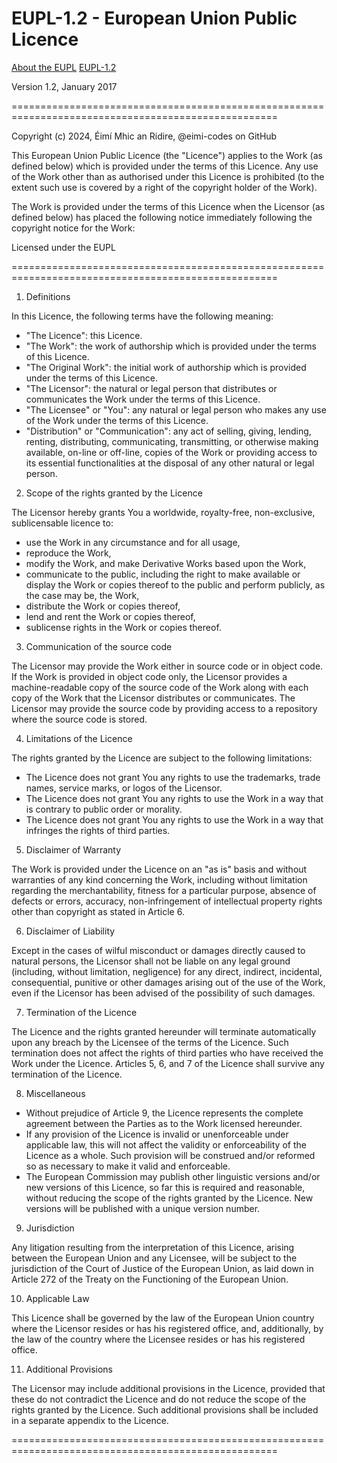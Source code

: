 # EUPL-1.2 - European Union Public Licence 

[About the EUPL](https://joinup.ec.europa.eu/collection/eupl/eupl-text-eupl-12)
[EUPL-1.2](https://opensource.org/licenses/EUPL-1.2)

Version 1.2, January 2017

====================================================================================================

Copyright (c) 2024, Éimí Mhic an Ridire, @eimi-codes on GitHub

This European Union Public Licence (the "Licence") applies to the Work (as defined below) which is provided under the terms of this Licence. Any use of the Work other than as authorised under this Licence is prohibited (to the extent such use is covered by a right of the copyright holder of the Work).

The Work is provided under the terms of this Licence when the Licensor (as defined below) has placed the following notice immediately following the copyright notice for the Work:

Licensed under the EUPL

====================================================================================================

1. Definitions

In this Licence, the following terms have the following meaning:

- "The Licence": this Licence.
- "The Work": the work of authorship which is provided under the terms of this Licence.
- "The Original Work": the initial work of authorship which is provided under the terms of this Licence.
- "The Licensor": the natural or legal person that distributes or communicates the Work under the terms of this Licence.
- "The Licensee" or "You": any natural or legal person who makes any use of the Work under the terms of this Licence.
- "Distribution" or "Communication": any act of selling, giving, lending, renting, distributing, communicating, transmitting, or otherwise making available, on-line or off-line, copies of the Work or providing access to its essential functionalities at the disposal of any other natural or legal person.

2. Scope of the rights granted by the Licence

The Licensor hereby grants You a worldwide, royalty-free, non-exclusive, sublicensable licence to:

- use the Work in any circumstance and for all usage,
- reproduce the Work,
- modify the Work, and make Derivative Works based upon the Work,
- communicate to the public, including the right to make available or display the Work or copies thereof to the public and perform publicly, as the case may be, the Work,
- distribute the Work or copies thereof,
- lend and rent the Work or copies thereof,
- sublicense rights in the Work or copies thereof.

3. Communication of the source code

The Licensor may provide the Work either in source code or in object code. If the Work is provided in object code only, the Licensor provides a machine-readable copy of the source code of the Work along with each copy of the Work that the Licensor distributes or communicates. The Licensor may provide the source code by providing access to a repository where the source code is stored.

4. Limitations of the Licence

The rights granted by the Licence are subject to the following limitations:

- The Licence does not grant You any rights to use the trademarks, trade names, service marks, or logos of the Licensor.
- The Licence does not grant You any rights to use the Work in a way that is contrary to public order or morality.
- The Licence does not grant You any rights to use the Work in a way that infringes the rights of third parties.

5. Disclaimer of Warranty

The Work is provided under the Licence on an "as is" basis and without warranties of any kind concerning the Work, including without limitation regarding the merchantability, fitness for a particular purpose, absence of defects or errors, accuracy, non-infringement of intellectual property rights other than copyright as stated in Article 6.

6. Disclaimer of Liability

Except in the cases of wilful misconduct or damages directly caused to natural persons, the Licensor shall not be liable on any legal ground (including, without limitation, negligence) for any direct, indirect, incidental, consequential, punitive or other damages arising out of the use of the Work, even if the Licensor has been advised of the possibility of such damages.

7. Termination of the Licence

The Licence and the rights granted hereunder will terminate automatically upon any breach by the Licensee of the terms of the Licence. Such termination does not affect the rights of third parties who have received the Work under the Licence. Articles 5, 6, and 7 of the Licence shall survive any termination of the Licence.

8. Miscellaneous

- Without prejudice of Article 9, the Licence represents the complete agreement between the Parties as to the Work licensed hereunder.
- If any provision of the Licence is invalid or unenforceable under applicable law, this will not affect the validity or enforceability of the Licence as a whole. Such provision will be construed and/or reformed so as necessary to make it valid and enforceable.
- The European Commission may publish other linguistic versions and/or new versions of this Licence, so far this is required and reasonable, without reducing the scope of the rights granted by the Licence. New versions will be published with a unique version number.

9. Jurisdiction

Any litigation resulting from the interpretation of this Licence, arising between the European Union and any Licensee, will be subject to the jurisdiction of the Court of Justice of the European Union, as laid down in Article 272 of the Treaty on the Functioning of the European Union.

10. Applicable Law

This Licence shall be governed by the law of the European Union country where the Licensor resides or has his registered office, and, additionally, by the law of the country where the Licensee resides or has his registered office.

11. Additional Provisions

The Licensor may include additional provisions in the Licence, provided that these do not contradict the Licence and do not reduce the scope of the rights granted by the Licence. Such additional provisions shall be included in a separate appendix to the Licence.

====================================================================================================